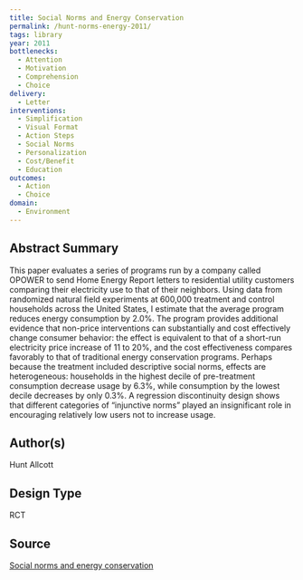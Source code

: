```yaml
---
title: Social Norms and Energy Conservation
permalink: /hunt-norms-energy-2011/
tags: library 
year: 2011
bottlenecks: 
  - Attention 
  - Motivation
  - Comprehension 
  - Choice 
delivery: 
  - Letter 
interventions: 
  - Simplification 
  - Visual Format 
  - Action Steps 
  - Social Norms 
  - Personalization 
  - Cost/Benefit 
  - Education 
outcomes: 
  - Action 
  - Choice 
domain: 
  - Environment
---
```

## Abstract Summary

This paper evaluates a series of programs run by a company called OPOWER to send Home Energy Report
letters to residential utility customers comparing their electricity use to that of their neighbors. Using data
from randomized natural field experiments at 600,000 treatment and control households across the United
States, I estimate that the average program reduces energy consumption by 2.0%. The program provides
additional evidence that non-price interventions can substantially and cost effectively change consumer
behavior: the effect is equivalent to that of a short-run electricity price increase of 11 to 20%, and the cost
effectiveness compares favorably to that of traditional energy conservation programs. Perhaps because the
treatment included descriptive social norms, effects are heterogeneous: households in the highest decile of
pre-treatment consumption decrease usage by 6.3%, while consumption by the lowest decile decreases by
only 0.3%. A regression discontinuity design shows that different categories of “injunctive norms” played an
insignificant role in encouraging relatively low users not to increase usage.

## Author(s)

Hunt Allcott

## Design Type

RCT

## Source

<a href="http://www.sciencedirect.com/science/article/pii/S0047272711000478">Social norms and energy conservation</a>
